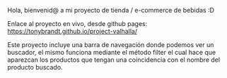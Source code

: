 ﻿Hola, bienvenid@ a mi proyecto de tienda / e-commerce de bebidas :D

Enlace al proyecto en vivo, desde github pages: https://tonybrandt.github.io/project-valhalla/

Este proyecto incluye una barra de navegación donde podemos ver un buscador, el mismo funciona mediante el método filter el cual hace que aparezcan los productos que tengan una coincidencia con el nombre del producto buscado.

